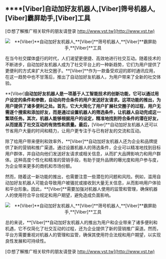 ## ****[Viber]**自动加好友机器人,**[Viber]**筛号机器人,**[Viber]**霸屏助手,**[Viber]**工具**

[😍想了解推广相关软件的朋友请登录 http://www.vst.tw](http://www.vst.tw)

 <center><img src="https://vst.tw/MP4/tuiguang/png/2.png" alt="**[Viber]**自动加好友机器人,**[Viber]**筛号机器人,**[Viber]**霸屏助手,**[Viber]**工具"></center>

在当今社交媒体盛行的时代，人们渴望更便捷、高效地进行社交互动。随着技术的不断进步，自动加好友机器人成为了社交平台上的一种新趋势，它们为用户提供了更便利的方式来扩大社交圈子。**[Viber]**作为一款备受欢迎的即时通讯应用，在这一趋势中也不甘落后，推出了自动加好友机器人，为用户带来了全新的社交体验。

**[Viber]**自动加好友机器人是一项基于人工智能技术的创新功能，它可以通过用户设定的条件和参数，自动向符合条件的用户发送好友请求。这项功能的推出，为用户提供了诸多便利之处。首先，它大大简化了用户扩展社交圈子的过程，用户无需逐个搜索和添加好友，而是通过设置机器人的筛选条件，让机器人自动完成这一繁琐任务。其次，机器人能够根据用户的设定，精准地找到符合条件的潜在好友，从而提高了社交互动的有效性和质量。最后，**[Viber]**自动加好友机器人还可以节省用户大量的时间和精力，让用户更专注于与已有好友的交流和互动。

除了给用户带来便利和效率外，**[Viber]**自动加好友机器人还为企业和品牌提供了新的营销和推广渠道。通过设置机器人的筛选条件，企业可以精准地找到目标用户群体，并自动向他们发送好友请求或相关信息，从而扩大品牌影响力和用户群体。这种高度个性化和精准的营销手段，有助于提升品牌的曝光度和用户参与度，为企业带来更多的商机和市场份额。

然而，随着这一新功能的推出，也需要注意一些潜在的问题和风险。例如，滥用自动加好友机器人可能会导致用户被骚扰或接收到大量无关信息，从而影响用户体验和平台形象。因此，**[Viber]**需要加强对机器人使用的监管和管理，确保机器人的使用符合平台规定和用户期望，避免造成负面影响。

 <center><img src="https://vst.tw/MP4/tuiguang/png/6.png" alt="**[Viber]**自动加好友机器人,**[Viber]**筛号机器人,**[Viber]**霸屏助手,**[Viber]**工具"></center>

总的来说，**[Viber]**自动加好友机器人的推出为用户和企业带来了诸多便利和机遇，它不仅简化了社交互动的过程，还为企业提供了新的营销推广渠道。然而，平台方需要重视对机器人的管理和监管，确保其使用符合法规和用户期望，以实现良性发展和可持续性。

[😍想了解推广相关软件的朋友请登录 http://www.vst.tw](http://www.vst.tw)



